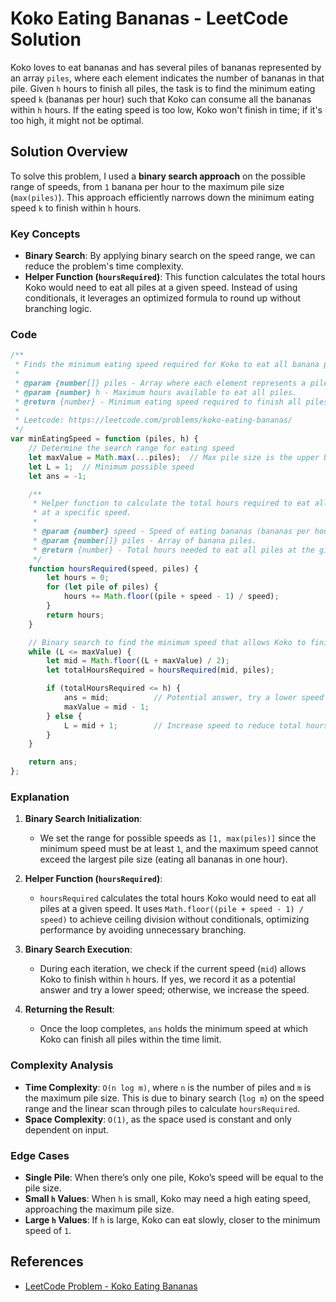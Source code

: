 # Koko Eating Bananas - LeetCode Solution

Koko loves to eat bananas and has several piles of bananas represented by an array `piles`, where each element indicates the number of bananas in that pile. Given `h` hours to finish all piles, the task is to find the minimum eating speed `k` (bananas per hour) such that Koko can consume all the bananas within `h` hours. If the eating speed is too low, Koko won't finish in time; if it's too high, it might not be optimal.

## Solution Overview

To solve this problem, I used a **binary search approach** on the possible range of speeds, from `1` banana per hour to the maximum pile size (`max(piles)`). This approach efficiently narrows down the minimum eating speed `k` to finish within `h` hours.

### Key Concepts
- **Binary Search**: By applying binary search on the speed range, we can reduce the problem's time complexity.
- **Helper Function (`hoursRequired`)**: This function calculates the total hours Koko would need to eat all piles at a given speed. Instead of using conditionals, it leverages an optimized formula to round up without branching logic.

### Code

```javascript
/**
 * Finds the minimum eating speed required for Koko to eat all banana piles within `h` hours.
 * 
 * @param {number[]} piles - Array where each element represents a pile of bananas.
 * @param {number} h - Maximum hours available to eat all piles.
 * @return {number} - Minimum eating speed required to finish all piles within `h` hours.
 * 
 * Leetcode: https://leetcode.com/problems/koko-eating-bananas/
 */
var minEatingSpeed = function (piles, h) {
    // Determine the search range for eating speed
    let maxValue = Math.max(...piles);  // Max pile size is the upper bound for speed
    let L = 1;  // Minimum possible speed
    let ans = -1;

    /**
     * Helper function to calculate the total hours required to eat all piles
     * at a specific speed.
     * 
     * @param {number} speed - Speed of eating bananas (bananas per hour).
     * @param {number[]} piles - Array of banana piles.
     * @return {number} - Total hours needed to eat all piles at the given speed.
     */
    function hoursRequired(speed, piles) {
        let hours = 0;
        for (let pile of piles) {
            hours += Math.floor((pile + speed - 1) / speed);
        }
        return hours;
    }

    // Binary search to find the minimum speed that allows Koko to finish in `h` hours
    while (L <= maxValue) {
        let mid = Math.floor((L + maxValue) / 2);  
        let totalHoursRequired = hoursRequired(mid, piles);

        if (totalHoursRequired <= h) {
            ans = mid;          // Potential answer, try a lower speed
            maxValue = mid - 1;  
        } else {
            L = mid + 1;        // Increase speed to reduce total hours
        }
    }

    return ans;
};
```

### Explanation

1. **Binary Search Initialization**:
   - We set the range for possible speeds as `[1, max(piles)]` since the minimum speed must be at least `1`, and the maximum speed cannot exceed the largest pile size (eating all bananas in one hour).

2. **Helper Function (`hoursRequired`)**:
   - `hoursRequired` calculates the total hours Koko would need to eat all piles at a given speed. It uses `Math.floor((pile + speed - 1) / speed)` to achieve ceiling division without conditionals, optimizing performance by avoiding unnecessary branching.

3. **Binary Search Execution**:
   - During each iteration, we check if the current speed (`mid`) allows Koko to finish within `h` hours. If yes, we record it as a potential answer and try a lower speed; otherwise, we increase the speed.

4. **Returning the Result**:
   - Once the loop completes, `ans` holds the minimum speed at which Koko can finish all piles within the time limit.

### Complexity Analysis
- **Time Complexity**: `O(n log m)`, where `n` is the number of piles and `m` is the maximum pile size. This is due to binary search (`log m`) on the speed range and the linear scan through piles to calculate `hoursRequired`.
- **Space Complexity**: `O(1)`, as the space used is constant and only dependent on input.

### Edge Cases
- **Single Pile**: When there’s only one pile, Koko’s speed will be equal to the pile size.
- **Small `h` Values**: When `h` is small, Koko may need a high eating speed, approaching the maximum pile size.
- **Large `h` Values**: If `h` is large, Koko can eat slowly, closer to the minimum speed of `1`.

## References
- [LeetCode Problem - Koko Eating Bananas](https://leetcode.com/problems/koko-eating-bananas/)

